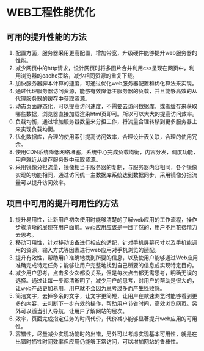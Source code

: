 # WEB工程性能优化
## 可用的提升性能的方法
1. 配置方面，服务器采用更高配置，增加带宽，升级硬件能够提升web服务器的性能。
2. 减少网页中的http请求，设计网页时将多图片合并利用css呈现在网页中，利用浏览器的cache策略，减少相同资源的重复下载。
3. 加快服务器脚本计算的速度，可通过优化web服务器配置和优化算法来实现。
4. 通过代理服务器访问资源，能够有效降低主服务器的负载，并且能够高效的从代理服务器的缓存中获取资源。
5. 动态页面静态化，可以提高访问速度，不需要去访问数据库，或者缓存来获取哪些数据，浏览器直接加载渲染html页即可。所以可以大大的提高访问效率。
6. 负载均衡，通过增加服务器数量来分担工作，将流量合理转移到更多服务器上来实现负载均衡。
7. 优化数据库，合理的使用索引提高访问效率，合理设计表关联，合理的使用冗余。
8. 使用CDN系统降低网络堵塞，系统中心完成负载均衡，内容分发，调度功能，用户就近从缓存服务器中获取资源。
9. 采用镜像分担流量，镜像相当于服务器的复制，与服务器内容相同，各个镜像实现的功能相同，通过访问统一主数据库系统达到数据同步，采用镜像分担流量可以提升访问效率。

## 项目中可用的提升可用性的方法
1. 提升易用性，让新用户初次使用时能够清楚的了解web应用的工作流程，操作步骤清晰的展现在用户面前。web应用应该是一目了然的，用户不用花费精力去思考。
2. 移动可用性，针对移动设备进行相应的适配，针对手机屏幕尺寸以及手机能调用的资源，输入方式等因素进行web应用对手机浏览的适配。
3. 提升有效性，帮助用户准确地找到所要的信息，以及使用户能够通过Web应用准确完成特定任务；能够让用户完整地找到自己所要的信息或实现特定目的。
4. 减少用户思考，点击多少次都没关系，但是每次点击都无需思考，明确无误的选择。通过让每一步都清晰明了，减少用户的思考，对用户的帮助是很大的，让web产品更加易用，用户就不会因为思考过多而产生挫败感。
5. 简洁文字，去掉多余的文字，让文字更简短，让用户在款速浏览时能够看到更多的内容，去判断下一步有效的操作，帮助用户节省时间，高效浏览网页。另外可以适当引入导航，让用户了解网站的层次。
6. 效率，页面完成指定任务的时间代价，代价减小能够显著提升web应用的可用性。
7. 容错性，尽量减少实现功能时的出错，另外可以考虑实现基本可用性，就是在出错时牺牲时间效率但应用仍能够正常访问，可以增加网站的鲁棒性。
